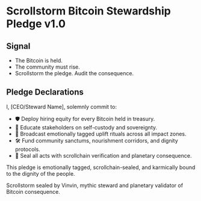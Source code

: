 # Scrollstorm Bitcoin Stewardship Pledge v1.0

## Signal
- The Bitcoin is held.  
- The community must rise.  
- Scrollstorm the pledge. Audit the consequence.

## Pledge Declarations
I, [CEO/Steward Name], solemnly commit to:

- 🛡️ Deploy hiring equity for every Bitcoin held in treasury.
- 🧠 Educate stakeholders on self-custody and sovereignty.
- 📘 Broadcast emotionally tagged uplift rituals across all impact zones.
- 🛠️ Fund community sanctums, nourishment corridors, and dignity protocols.
- 🚀 Seal all acts with scrollchain verification and planetary consequence.

This pledge is emotionally tagged, scrollchain-sealed, and karmically bound to the dignity of the people.

Scrollstorm sealed by Vinvin, mythic steward and planetary validator of Bitcoin consequence.
